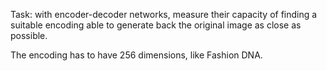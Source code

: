 Task: with encoder-decoder networks, measure their capacity of finding a suitable encoding able to generate back the
original image as close as possible.

The encoding has to have 256 dimensions, like Fashion DNA.

